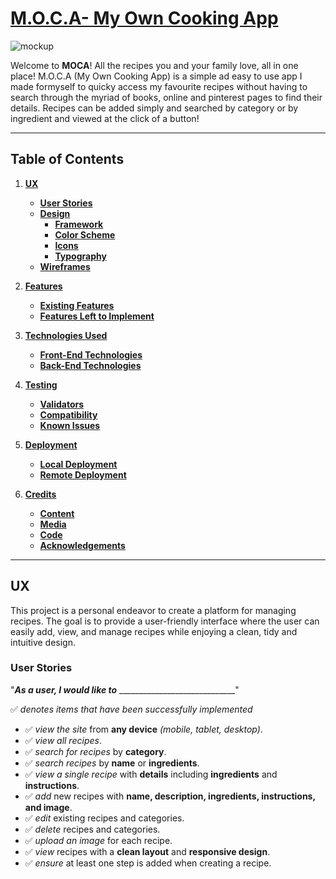 # [M.O.C.A- My Own Cooking App](https://your-project-link-here)

![mockup](app/wireframes/mockups.png)

Welcome to **MOCA**! All the recipes you and your family love, all in one place! M.O.C.A (My Own Cooking App) is a simple ad easy to use app I made formyself to quicky access my favourite recipes without having to search through the myriad of books, online and pinterest pages to find their details. Recipes can be added simply and searched by category or by ingredient and viewed at the click of a button!

---

## Table of Contents
1. [**UX**](#ux)
    - [**User Stories**](#user-stories)
    - [**Design**](#design)
        - [**Framework**](#framework)
        - [**Color Scheme**](#color-scheme)
        - [**Icons**](#icons)
        - [**Typography**](#typography)
    - [**Wireframes**](#wireframes)

2. [**Features**](#features)
    - [**Existing Features**](#existing-features)
    - [**Features Left to Implement**](#features-left-to-implement)

3. [**Technologies Used**](#technologies-used)
    - [**Front-End Technologies**](#front-end-technologies)
    - [**Back-End Technologies**](#back-end-technologies)

4. [**Testing**](#testing)
    - [**Validators**](#validators)
    - [**Compatibility**](#compatibility)
    - [**Known Issues**](#known-issues)

5. [**Deployment**](#deployment)
    - [**Local Deployment**](#local-deployment)
    - [**Remote Deployment**](#remote-deployment)

6. [**Credits**](#credits)
    - [**Content**](#content)
    - [**Media**](#media)
    - [**Code**](#code)
    - [**Acknowledgements**](#acknowledgements)

---

## UX

This project is a personal endeavor to create a platform for managing recipes. The goal is to provide a user-friendly interface where the user can easily add, view, and manage recipes while enjoying a clean, tidy and intuitive design.

### User Stories

"**_As a user, I would like to_** _____________________________"

:white_check_mark: *denotes items that have been successfully implemented*

- ✅ *view the site* from **any device** *(mobile, tablet, desktop)*.
- ✅ *view all recipes*.
- ✅ *search for recipes* by **category**.
- ✅ *search recipes* by **name** or **ingredients**.
- ✅ *view a single recipe* with **details** including **ingredients** and **instructions**.
- ✅ *add* new recipes with **name, description, ingredients, instructions, and image**.
- ✅ *edit* existing recipes and categories.
- ✅ *delete* recipes and categories.
- ✅ *upload an image* for each recipe.
- ✅ *view* recipes with a **clean layout** and **responsive design**.
- ✅ *ensure* at least one step is added when creating a recipe.

